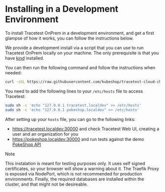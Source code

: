 # Installing in a Development Environment

To install Tracetest OnPrem in a development environment, and get a first glampse of how it works, you can follow the instructions below.

We provide a development install via a script that you can use to run Tracetest OnPrem locally on your machine. The only prerequisite is that you have [kind](https://kind.sigs.k8s.io/) installed.

You can then run the following command and follow the instructions when needed:
```sh
curl -sSL https://raw.githubusercontent.com/kubeshop/tracetest-cloud-charts/main/scripts/setup_kind_cluster.sh | bash -- --install-install-demo
```

You need to add the following lines to your `/etc/hosts` file to access Tracetest:
```sh
sudo sh -c 'echo "127.0.0.1 tracetest.localdev" >> /etc/hosts'
sudo sh -c 'echo "127.0.0.1 pokeshop.localdev" >> /etc/hosts'
```

After setting up your `hosts` file, you can go to the following links:
- https://tracetest.localdev:30000 and check Tracetest Web UI, creating a user and an organization for you
- https://pokeshop.localdev:30000 and run tests against the demo [PokeShop API](https://docs.tracetest.io/live-examples/pokeshop/overview)

> [!NOTE]
> This instalation is meant for testing purposes only. It uses self signed certificates, so your browser will show a warning about it.
> The Traefik Proxy is exposed via NodePort, which is not recommended for production environments.
> Finally, the required databases are installed within the cluster, and that might not be desireable.